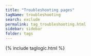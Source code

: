 ```yaml
---
title: "Troubleshooting pages"
tagName: troubleshooting
search: exclude
permalink: tag_troubleshooting.html
sidebar: sidebar
folder: tags
---
```

{% include taglogic.html %}


